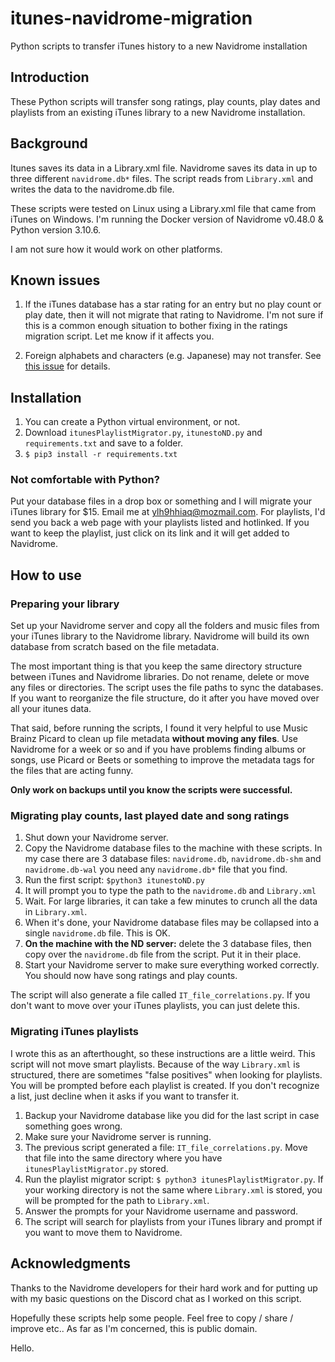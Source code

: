 # itunes-navidrome-migration
Python scripts to transfer iTunes history to a new Navidrome installation
## Introduction
These Python scripts will transfer song ratings, play counts, play dates and playlists from an existing iTunes library to a new Navidrome installation.

## Background
Itunes saves its data in a Library.xml file. Navidrome saves its data in up to three different `navidrome.db*` files. The script reads from `Library.xml` and writes the data to the navidrome.db file.

These scripts were tested on Linux using a Library.xml file that came from iTunes on Windows. I'm running the Docker version of Navidrome v0.48.0 & Python version 3.10.6.

I am not sure how it would work on other platforms.

## Known issues
1. If the iTunes database has a star rating for an entry but no play count or play date, then it will not migrate that rating to Navidrome. I'm not sure if this is a common enough situation to bother fixing in the ratings migration script. Let me know if it affects you.

2. Foreign alphabets and characters (e.g. Japanese) may not transfer. See [this issue](https://github.com/Stampede/itunes-navidrome-migration/issues/4) for details.

## Installation
1. You can create a Python virtual environment, or not.
2. Download `itunesPlaylistMigrator.py`, `itunestoND.py` and `requirements.txt` and save to a folder.
3. `$ pip3 install -r requirements.txt`

### Not comfortable with Python?
Put your database files in a drop box or something and I will migrate your iTunes library for $15. Email me at ylh9hhiaq@mozmail.com. For playlists, I'd send you back a web page with your playlists listed and hotlinked. If you want to keep the playlist, just click on its link and it will get added to Navidrome.

## How to use
### Preparing your library
Set up your Navidrome server and copy all the folders and music files from your iTunes library to the Navidrome library. Navidrome will build its own database from scratch based on the file metadata. 

The most important thing is that you keep the same directory structure between iTunes and Navidrome libraries. Do not rename, delete or move any files or directories. The script uses the file paths to sync the databases. If you want to reorganize the file structure, do it after you have moved over all your itunes data.

That said, before running the scripts, I found it very helpful to use Music Brainz Picard to clean up file metadata **without moving any files**. Use Navidrome for a week or so and if you have problems finding albums or songs, use Picard or Beets or something to improve the metadata tags for the files that are acting funny.

**Only work on backups until you know the scripts were successful.**

### Migrating play counts, last played date and song ratings
1. Shut down your Navidrome server.
2. Copy the Navidrome database files to the machine with these scripts. In my case there are 3 database files: `navidrome.db`, `navidrome.db-shm` and `navidrome.db-wal` you need any `navidrome.db*` file that you find.
3. Run the first script: `$python3 itunestoND.py`
4. It will prompt you to type the path to the `navidrome.db` and `Library.xml`
5. Wait. For large libraries, it can take a few minutes to crunch all the data in `Library.xml`.
6. When it's done, your Navidrome database files may be collapsed into a single `navidrome.db` file. This is OK.
7. **On the machine with the ND server:** delete the 3 database files, then copy over the `navidrome.db` file from the script. Put it in their place.
8. Start your Navidrome server to make sure everything worked correctly. You should now have song ratings and play counts.

The script will also generate a file called `IT_file_correlations.py`. If you don't want to move over your iTunes playlists, you can just delete this.

### Migrating iTunes playlists
I wrote this as an afterthought, so these instructions are a little weird. This script will not move smart playlists. Because of the way `Library.xml` is structured, there are sometimes "false positives" when looking for playlists. You will be prompted before each playlist is created. If you don't recognize a list, just decline when it asks if you want to transfer it.

1. Backup your Navidrome database like you did for the last script in case something goes wrong.
2. Make sure your Navidrome server is running.
3. The previous script generated a file: `IT_file_correlations.py`. Move that file into the same directory where you have `itunesPlaylistMigrator.py` stored.
4. Run the playlist migrator script: `$ python3 itunesPlaylistMigrator.py`. If your working directory is not the same where `Library.xml` is stored, you will be prompted for the path to `Library.xml`.
5. Answer the prompts for your Navidrome username and password.
6. The script will search for playlists from your iTunes library and prompt if you want to move them to Navidrome.

## Acknowledgments
Thanks to the Navidrome developers for their hard work and for putting up with my basic questions on the Discord chat as I worked on this script.

Hopefully these scripts help some people. Feel free to copy / share / improve etc.. As far as I'm concerned, this is public domain.

Hello.